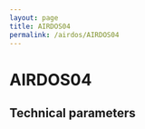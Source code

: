 ```yaml
---
layout: page
title: AIRDOS04
permalink: /airdos/AIRDOS04
---
```



# AIRDOS04 




## Technical parameters
